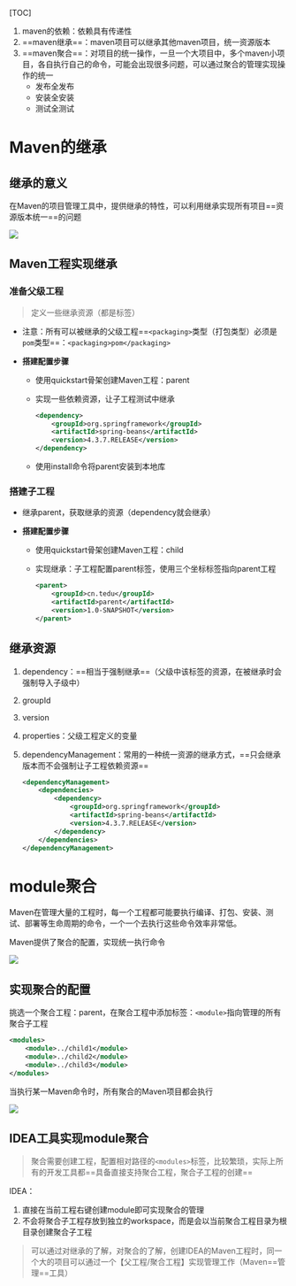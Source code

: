 [TOC]

1. maven的依赖：依赖具有传递性
2. ==maven继承==：maven项目可以继承其他maven项目，统一资源版本
3. ==maven聚合==：对项目的统一操作，一旦一个大项目中，多个maven小项目，各自执行自己的命令，可能会出现很多问题，可以通过聚合的管理实现操作的统一
   - 发布全发布
   - 安装全安装
   - 测试全测试

# Maven的继承

## 继承的意义

在Maven的项目管理工具中，提供继承的特性，可以利用继承实现所有项目==资源版本统一==的问题

![](https://note.youdao.com/yws/api/personal/file/FD22A1FD20DF46AAAC820A647E03E448?method=download&shareKey=766adb6971763d0eb376371b596f6bfa)

## Maven工程实现继承

### 准备父级工程

> 定义一些继承资源（都是标签）

- 注意：所有可以被继承的父级工程==`<packaging>`类型（打包类型）必须是`pom`类型==：`<packaging>pom</packaging>`

- **搭建配置步骤**

  - 使用quickstart骨架创建Maven工程：parent

  - 实现一些依赖资源，让子工程测试中继承

    ```xml
    <dependency>
        <groupId>org.springframework</groupId>
        <artifactId>spring-beans</artifactId>
        <version>4.3.7.RELEASE</version>
    </dependency>
    ```

  - 使用install命令将parent安装到本地库

### 搭建子工程

- 继承parent，获取继承的资源（dependency就会继承）
- **搭建配置步骤**
  
  - 使用quickstart骨架创建Maven工程：child
  
  - 实现继承：子工程配置parent标签，使用三个坐标标签指向parent工程
  
    ```xml
    <parent>
        <groupId>cn.tedu</groupId>
        <artifactId>parent</artifactId>
        <version>1.0-SNAPSHOT</version>
    </parent>
    ```
  
    



## 继承资源

1. dependency：==相当于强制继承==（父级中该标签的资源，在被继承时会强制导入子级中）

2. groupId

3. version

4. properties：父级工程定义的变量

5. dependencyManagement：常用的一种统一资源的继承方式，==只会继承版本而不会强制让子工程依赖资源==

   ```xml
   <dependencyManagement>
       <dependencies>
           <dependency>
               <groupId>org.springframework</groupId>
               <artifactId>spring-beans</artifactId>
               <version>4.3.7.RELEASE</version>
           </dependency>
       </dependencies>
   </dependencyManagement>
   ```



# module聚合

Maven在管理大量的工程时，每一个工程都可能要执行编译、打包、安装、测试、部署等生命周期的命令，一个一个去执行这些命令效率非常低。

Maven提供了聚合的配置，实现统一执行命令

![](https://note.youdao.com/yws/api/personal/file/288996D7FE094AB9B807B2FD2F6D591A?method=download&shareKey=65449db26e2ac1a26c678a830b5c7555)

## 实现聚合的配置

挑选一个聚合工程：parent，在聚合工程中添加标签：`<module>`指向管理的所有聚合子工程

```xml
<modules>
    <module>../child1</module>
    <module>../child2</module>
    <module>../child3</module>
</modules>
```

当执行某一Maven命令时，所有聚合的Maven项目都会执行

![](https://note.youdao.com/yws/api/personal/file/B106036B5F434D8D9EA67AB71D1390CC?method=download&shareKey=5ef6c3efe7eb7670427f685366bdc6bf)



## IDEA工具实现module聚合

> 聚合需要创建工程，配置相对路径的`<modules>`标签，比较繁琐，实际上所有的开发工具都==具备直接支持聚合工程，聚合子工程的创建==

IDEA：

1. 直接在当前工程右键创建module即可实现聚合的管理
2. 不会将聚合子工程存放到独立的workspace，而是会以当前聚合工程目录为根目录创建聚合子工程

> 可以通过对继承的了解，对聚合的了解，创建IDEA的Maven工程时，同一个大的项目可以通过一个【父工程/聚合工程】实现管理工作（Maven==管理==工具）